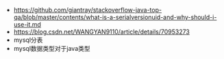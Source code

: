 * https://github.com/giantray/stackoverflow-java-top-qa/blob/master/contents/what-is-a-serialversionuid-and-why-should-i-use-it.md
* https://blog.csdn.net/WANGYAN9110/article/details/70953273
* mysql分表
* mysql数据类型对于java类型
